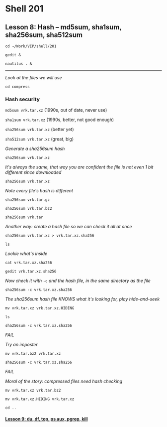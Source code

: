 # Shell 201
## Lesson 8: Hash – md5sum, sha1sum, sha256sum, sha512sum

`cd ~/Work/VIP/shell/201`

`gedit &`

`nautilus . &`
___

*Look at the files we will use*

`cd compress`

### Hash security

`md5sum vrk.tar.xz` (1990s, out of date, never use)

`sha1sum vrk.tar.xz` (1990s, better, not good enough)

`sha256sum vrk.tar.xz` (better yet)

`sha512sum vrk.tar.xz` (great, big)

*Generate a sha256sum hash*

`sha256sum vrk.tar.xz`

*It's always the same, that way you are confident the file is not even 1 bit different since downloaded*

`sha256sum vrk.tar.xz`

*Note every file's hash is different*

`sha256sum vrk.tar.gz`

`sha256sum vrk.tar.bz2`

`sha256sum vrk.tar`

*Another way: create a hash file so we can check it all at once*

`sha256sum vrk.tar.xz > vrk.tar.xz.sha256`

`ls`

*Lookie what's inside*

`cat vrk.tar.xz.sha256`

`gedit vrk.tar.xz.sha256`

*Now check it with* `-c` *and the hash file, in the same directory as the file*

`sha256sum -c vrk.tar.xz.sha256`

*The sha256sum hash file KNOWS what it's looking for, play hide-and-seek*

`mv vrk.tar.xz vrk.tar.xz.HIDING`

`ls`

`sha256sum -c vrk.tar.xz.sha256`

*FAIL*

*Try an imposter*

`mv vrk.tar.bz2 vrk.tar.xz`

`sha256sum -c vrk.tar.xz.sha256`

*FAIL*

*Moral of the story: compressed files need hash checking*

`mv vrk.tar.xz vrk.tar.bz2`

`mv vrk.tar.xz.HIDING vrk.tar.xz`

`cd ..`

#### [Lesson 9: du, df, top, ps aux, pgrep, kill](https://github.com/inkVerb/vip/blob/master/201-shell/Lesson-09.md)
